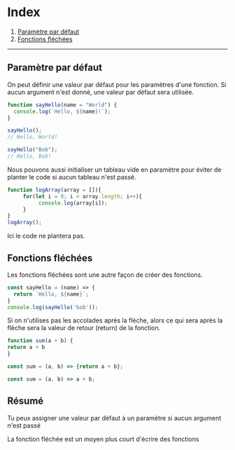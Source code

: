 # Index
1. [Paramètre par défaut](#Paramètre-par-défaut)
2. [Fonctions fléchées](#Fonctions-fléchées)
---
## Paramètre par défaut

On peut définir une valeur par défaut pour les paramètres d'une fonction. Si aucun argument n'est
donné, une valeur par défaut sera utilisée.

```javascript
function sayHello(name = "World") {
  console.log(`Hello, ${name}!`);
}

sayHello();
// Hello, World!

sayHello("Bob");
// Hello, Bob!
```
Nous pouvons aussi initialiser un tableau vide en paramètre pour éviter de planter le code si aucun tableau n'est passé.
```javascript
function logArray(array = []){
     for(let i = 0; i < array.length; i++){
          console.log(array[i]);
     }
}
logArray();
```
Ici le code ne plantera pas.

## Fonctions fléchées

Les fonctions fléchées sont une autre façon de créer des fonctions.

```javascript
const sayHello = (name) => {
  return `Hello, ${name}`;
}
console.log(sayHello('bob'));
```

Si on n'utilises pas les accolades après la flèche, alors ce qui sera après la flèche sera la valeur de retour (return) de la fonction.
```javascript
function sum(a + b) {
return a + b
}

const sum = (a, b) => {return a + b};

const sum = (a, b) => a + b;
```

## Résumé

Tu peux assigner une valeur par défaut à un paramètre si aucun argument n'est passé

La fonction fléchée est un moyen plus court d'écrire des fonctions

